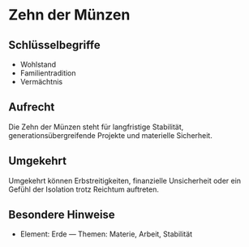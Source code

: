 # Zehn der Münzen

## Schlüsselbegriffe
- Wohlstand
- Familientradition
- Vermächtnis

## Aufrecht
Die Zehn der Münzen steht für langfristige Stabilität, generationsübergreifende Projekte und materielle Sicherheit.

## Umgekehrt
Umgekehrt können Erbstreitigkeiten, finanzielle Unsicherheit oder ein Gefühl der Isolation trotz Reichtum auftreten.

## Besondere Hinweise
- Element: Erde — Themen: Materie, Arbeit, Stabilität
